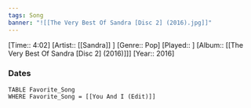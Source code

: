```yaml
---
tags: Song  
banner: "![[The Very Best Of Sandra [Disc 2] (2016).jpg]]"
---
```

[Time:: 4:02]
[Artist:: [[Sandra]] ]
[Genre:: Pop]
[Played:: ]
[Album:: [[The Very Best Of Sandra [Disc 2] (2016)]]]
[Year:: 2016]
### Dates
````dataview
TABLE Favorite_Song
WHERE Favorite_Song = [[You And I (Edit)]]
````